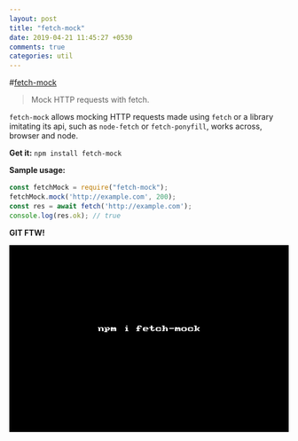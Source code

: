 ```yaml
---
layout: post
title: "fetch-mock"
date: 2019-04-21 11:45:27 +0530
comments: true
categories: util
---
```


#[fetch-mock](https://www.npmjs.com/package/fetch-mock)
> Mock HTTP requests with fetch.

`fetch-mock` allows mocking HTTP requests made using `fetch` or a library imitating its api, such as `node-fetch` or `fetch-ponyfill`, works across, browser and node.

__Get it:__ `npm install fetch-mock`

__Sample usage:__

```js
const fetchMock = require("fetch-mock");
fetchMock.mock('http://example.com', 200);
const res = await fetch('http://example.com');
console.log(res.ok); // true
```

__GIT FTW!__

![fetch-mock](/images/fetch-mock/fetch-mock.gif)

